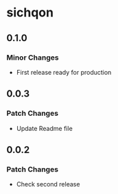 # sichqon

## 0.1.0

### Minor Changes

- First release ready for production

## 0.0.3

### Patch Changes

- Update Readme file

## 0.0.2

### Patch Changes

- Check second release
